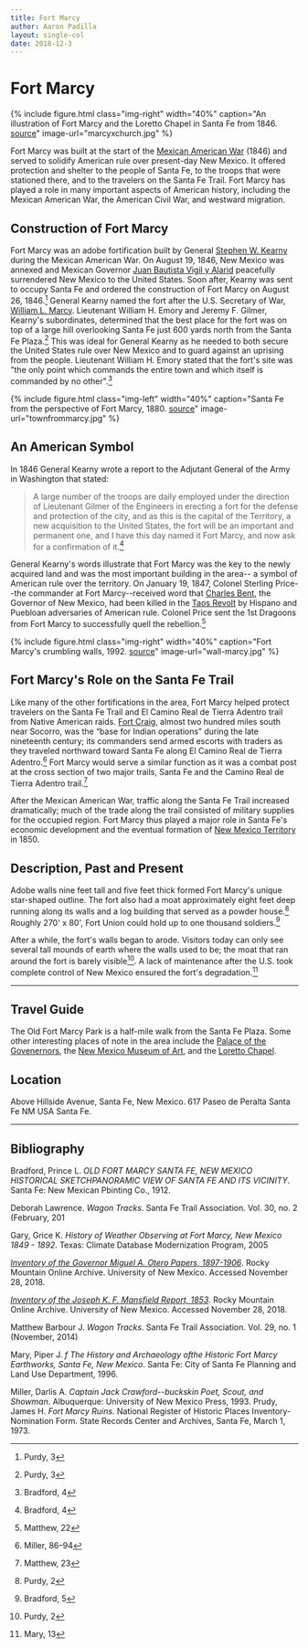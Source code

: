 ```yaml
---
title: Fort Marcy
author: Aaron Padilla
layout: single-col
date: 2018-12-3
---
```


# Fort Marcy

{% include figure.html class="img-right" width="40%" caption="An illustration of Fort Marcy and the Loretto Chapel in Santa Fe from 1846. [source](https://econtent.unm.edu/cdm/singleitem/collection/chavezgraph/id/72/rec/40)" image-url="marcyxchurch.jpg" %}

Fort Marcy was built at the start of the [Mexican American War](https://en.wikipedia.org/wiki/Mexican%E2%80%93American_War) (1846) and served to solidify American rule over present-day New Mexico. It offered protection and shelter to the people of Santa Fe, to the troops that were stationed there, and to the travelers on the Santa Fe Trail. Fort Marcy has played a role in many important aspects of American history, including the Mexican American War, the American Civil War, and westward migration. 

## Construction of Fort Marcy

Fort Marcy was an adobe fortification built by General [Stephen W. Kearny](https://en.wikipedia.org/wiki/Stephen_W._Kearny) during the Mexican American War. On August 19, 1846, New Mexico was annexed and Mexican Governor [Juan Bautista Vigil y Alarid](https://en.wikipedia.org/wiki/Juan_Bautista_Vigil_y_Alarid) peacefully surrendered New Mexico to the United States. Soon after, Kearny was sent to occupy Santa Fe and ordered the construction of Fort Marcy on August 26, 1846.[^1] General Kearny named the fort after the U.S. Secretary of War, [William L. Marcy](https://en.wikipedia.org/wiki/William_L._Marcy). Lieutenant William H. Emory and Jeremy F. Gilmer, Kearny's subordinates, determined that the best place for the fort was on top of a large hill overlooking Santa Fe just 600 yards north from the Santa Fe Plaza.[^2] This was ideal for General Kearny as he needed to both secure the United States rule over New Mexico and to guard against an uprising from the people. Lieutenant William H. Emory stated that the fort's site was "the only point which commands the entire town and which itself is commanded by no other".[^3]

[^1]: Purdy, 3
[^2]: Purdy, 3
[^3]: Bradford, 4

{% include figure.html class="img-left" width="40%" caption="Santa Fe from the perspective of Fort Marcy, 1880. [source](https://econtent.unm.edu/cdm/singleitem/collection/wittick/id/233/rec/99)" image-url="townfrommarcy.jpg" %}

## An American Symbol

In 1846 General Kearny wrote a report to the Adjutant General of the Army in Washington that stated:  

> A large number of the troops are daily employed under the direction of Lieutenant Gilmer of the Engineers in erecting a fort for the defense and protection of the city, and as this is the capital of the Territory, a new acquisition to the United States, the fort will be an important and permanent one, and I have this day named it Fort Marcy, and now ask for a confirmation of it.[^4]

General Kearny's words illustrate that Fort Marcy was the key to the newly acquired land and was the most important building in the area-- a symbol of American rule over the territory. On January 19, 1847, Colonel Sterling Price--the commander at Fort Marcy--received word that [Charles Bent](https://en.wikipedia.org/wiki/Charles_Bent), the Governor of New Mexico, had been killed in the [Taos Revolt](https://en.wikipedia.org/wiki/Taos_Revolt) by Hispano and Puebloan adversaries of American rule. Colonel Price sent the 1st Dragoons from Fort Marcy to successfully quell the rebellion.[^5]

[^4]: Bradford, 4 
[^5]: Matthew, 22

{% include figure.html class="img-right" width="40%" caption="Fort Marcy's crumbling walls, 1992. [source](https://econtent.unm.edu/cdm/singleitem/collection/santa/id/17/rec/34)" image-url="wall-marcy.jpg" %}

## Fort Marcy's Role on the Santa Fe Trail
Like many of the other fortifications in the area, Fort Marcy helped protect travelers on the Santa Fe Trail and El Camino Real de Tierra Adentro trail from Native American raids. [Fort Craig](https://en.wikipedia.org/wiki/Fort_Craig), almost two hundred miles south near Socorro, was the “base for Indian operations” during the late nineteenth century; its commanders send armed escorts with traders as they traveled northward toward Santa Fe along El Camino Real de Tierra Adentro.[^6] Fort Marcy would serve a similar function as it was a combat post at the cross section of two major trails, Santa Fe and the Camino Real de Tierra Adentro trail.[^7] 

After the Mexican American War, traffic along the Santa Fe Trail increased dramatically; much of the trade along the trail consisted of military supplies for the occupied region. Fort Marcy thus played a major role in Santa Fe's economic development and the eventual formation of [New Mexico Territory](https://en.wikipedia.org/wiki/New_Mexico_Territory) in 1850.  
     
[^6]: Miller, 86–94
[^7]: Matthew, 23

## Description, Past and Present

Adobe walls nine feet tall and five feet thick formed Fort Marcy's unique star-shaped outline. The fort also had a moat approximately eight feet deep running along its walls and a log building that served as a powder house.[^8] Roughly 270' x 80', Fort Union could hold up to one thousand soldiers.[^9]

After a while, the fort's walls began to arode. Visitors today can only see several tall mounds of earth where the walls used to be; the moat that ran around the fort is barely visible[^10]. A lack of maintenance after the U.S. took complete control of New Mexico ensured the fort's degradation.[^11]

[^8]: Purdy, 2
[^9]: Bradford, 5
[^10]: Purdy, 2
[^11]: Mary, 13

***
## Travel Guide
The Old Fort Marcy Park is a half-mile walk from the Santa Fe Plaza. Some other interesting places of note in the area include the [Palace of the Govenernors](https://www.nps.gov/nr/travel/american_latino_heritage/Palace_of_the_Governors.html), the [New Mexico Museum of Art](http://nmartmuseum.org/), and the [Loretto Chapel](https://www.lorettochapel.com/).  

## Location 
Above Hillside Avenue, Santa Fe, New Mexico.
617 Paseo de Peralta Santa Fe NM USA Santa Fe.

***
## Bibliography
Bradford, Prince L. _OLD FORT MARCY SANTA FE, NEW MEXICO HISTORICAL SKETCHPANORAMIC VIEW OF SANTA FE AND ITS VICINITY_. Santa Fe: New Mexican Pbinting Co., 1912.

Deborah Lawrence. _Wagon Tracks_. Santa Fe Trail Association.  Vol. 30, no. 2 (February, 201

Gary, Grice K. _History of Weather Observing at Fort Marcy, New Mexico 1849 - 1892_. Texas: Climate Database Modernization Program, 2005

[_Inventory of the Governor Miguel A. Otero Papers, 1897-1906_](https://rmoa.unm.edu/docviewer.php?docId=published/nmar1959-090.xml#idp3152976). Rocky Mountain Online Archive. University of New Mexico. Accessed November 28, 2018.

[_Inventory of the Joseph K. F. Mansfield Report, 1853_](https://rmoa.unm.edu/docviewer.php?docId=nmu1mss60sc.xml). Rocky Mountain Online Archive. University of New Mexico. Accessed November 28, 2018. 

Matthew Barbour J. _Wagon Tracks_. Santa Fe Trail Association. Vol. 29, no. 1 (November, 2014)

Mary, Piper J. _f The History and Archaeology ofthe Historic Fort Marcy Earthworks, Santa Fe, New Mexico_. Santa Fe: City of Santa Fe Planning and Land Use Department, 1996.

Miller, Darlis A. _Captain Jack Crawford--buckskin Poet, Scout, and Showman_. Albuquerque: University of New Mexico Press, 1993.
Prudy, James H. _Fort Marcy Ruins_. National Register of Historic Places Inventory-Nomination Form. State Records Center and Archives, Santa Fe, March 1, 1973.
